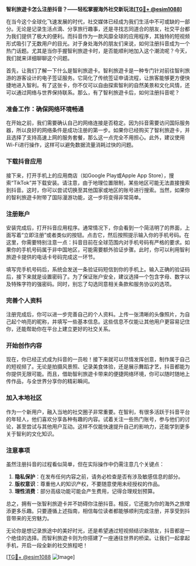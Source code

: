 **智利旅遊卡怎么注册抖音？——轻松掌握海外社交新玩法[[TG💪+ @esim1088](https://t.me/s/esim1088)]**

在当今这个全球化飞速发展的时代，社交媒体已经成为我们生活中不可或缺的一部分。无论是记录生活点滴、分享旅行趣事，还是寻找志同道合的朋友，社交平台都为我们提供了极大的便利。而抖音作为一款风靡全球的应用程序，其独特的短视频形式吸引了无数用户的目光。对于身处海外的朋友们来说，如何注册抖音成为一个热门话题。尤其是当你手握智利旅遊卡时，是否能顺利地加入这个潮流呢？今天，我们就来详细聊聊这个问题。

首先，让我们了解一下什么是智利旅遊卡。智利旅遊卡是一种专门针对前往智利旅游的游客设计的电子签证服务。它简化了传统签证申请流程，让旅客能够更方便快捷地进入智利。有了这张卡，你不仅可以自由探索智利的自然美景和文化风情，还可以通过网络与世界保持联系。那么，有了智利旅遊卡后，如何注册抖音呢？

### **准备工作：确保网络环境畅通**
在开始之前，我们需要确认自己的网络连接是否稳定。因为抖音需要访问国际服务器，所以良好的网络条件是成功注册的第一步。如果你已经购买了智利旅遊卡，并且选择了支持高速上网的服务套餐，那么这一点完全不用担心。此外，建议使用Wi-Fi进行操作，这样可以避免数据流量消耗过快的问题。

### **下载抖音应用**
接下来，打开手机上的应用商店（如Google Play或Apple App Store），搜索“TikTok”并下载安装。请注意，由于地理位置限制，某些地区可能无法直接搜索到抖音。这时，你可以尝试切换至其他国家或地区的账号进行搜索。当然，如果你的智利旅遊卡附带了国际漫游功能，这一步将变得非常简单。

### **注册账户**
安装完成后，打开抖音应用程序。通常情况下，你会看到一个简洁明了的界面，上面写着“立即注册”或者类似的按钮。点击它，然后按照提示输入你的手机号码。在这里，你需要特别注意一点：抖音目前在全球范围内对手机号码有严格的要求。如果你的手机号码属于非中国地区，可能需要额外验证步骤。此时，你可以利用智利旅遊卡提供的电话卡号码完成这一环节。

填写完手机号码后，系统会发送一条验证码短信到你的手机上。输入正确的验证码后，接下来就是设置密码了。为了保证账户安全，建议选择一个包含字母、数字以及特殊字符的强密码。同时，别忘了勾选同意相关条款和服务协议的选项。

### **完善个人资料**
注册完成后，你可以进一步完善自己的个人资料。上传一张清晰的头像照片，为自己起个响亮的昵称，并填写一些基本信息。这些信息不仅能让其他用户更容易记住你，还能帮助你在平台上建立更好的社交关系。

### **开始创作内容**
现在，你已经正式成为抖音的一员啦！接下来就可以尽情发挥创意，制作属于自己的短视频了。无论是拍摄风景照、记录美食体验，还是展示舞蹈才艺，抖音都能为你提供无限可能。而且，借助智利旅遊卡带来的便捷网络环境，你可以随时随地上传作品，与全世界分享你的精彩瞬间。

### **加入本地社区**
作为一个新用户，融入当地的社交圈子非常重要。在智利，有很多活跃于抖音平台的年轻人，他们喜欢分享各种有趣的内容。试着关注一些热门账号，参与他们的讨论，甚至尝试与其他用户互动。这样不仅能快速提升自己的影响力，还能学到更多关于智利的文化知识。

### **注意事项**
虽然注册抖音的过程看似简单，但在实际操作中仍需注意几个关键点：
1. **隐私保护**：在发布任何内容之前，请务必检查是否有涉及敏感信息的部分。
2. **版权意识**：尊重他人的知识产权，不要随意使用未经授权的作品。
3. **理性消费**：部分高级功能可能会产生费用，记得合理规划预算。

总之，拥有一张智利旅遊卡并不妨碍你注册抖音。相反，它还能为你的海外之旅增添更多乐趣。只要遵循上述指南，相信每位读者都能够顺利完成注册，并享受到抖音带来的无穷魅力。

无论你是想记录旅途中的美好时光，还是希望通过短视频结识新朋友，抖音都是一个绝佳的选择。而智利旅遊卡则为你搭建了一座通往世界的桥梁。让我们一起拿起手机，开启一段全新的社交旅程吧！

[[TG💪+ @esim1088](https://t.me/s/esim1088) ![Image](https://i.postimg.cc/4NQfJmqS/Snipaste-2025-05-13-00-14-12.png)]